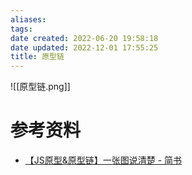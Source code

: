 ```yaml
---
aliases: 
tags: 
date created: 2022-06-20 19:58:18
date updated: 2022-12-01 17:55:25
title: 原型链
---
```



![[原型链.png]]

# 参考资料

- [【JS原型&原型链】一张图说清楚 - 简书](https://www.jianshu.com/p/423f72d502c2)

